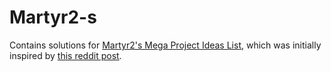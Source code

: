 # Martyr2-s
Contains solutions for [Martyr2's Mega Project Ideas List](http://www.dreamincode.net/forums/topic/78802-martyr2s-mega-project-ideas-list/ ), which was initially inspired by [this reddit post](https://www.reddit.com/r/learnprogramming/comments/2a9ygh/1000_beginner_programming_projects_xpost/).
